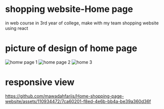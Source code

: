 # shopping website-Home page
in web course in 3rd year of college, make with my team shopping website using react 
# picture of design of home page
![homw page 1](https://github.com/mawadahfariis/Home-shopping-page-website/assets/110934472/c7902708-3ac5-488f-bcbc-30a7e6063926)
![home page 2](https://github.com/mawadahfariis/Home-shopping-page-website/assets/110934472/78b06e10-d66a-4be5-a54f-08b3fef0f450)
![home 3](https://github.com/mawadahfariis/Home-shopping-page-website/assets/110934472/a0fe314b-a93d-4607-bae8-844dd982ae29)
# responsive view
https://github.com/mawadahfariis/Home-shopping-page-website/assets/110934472/7ca60201-f8ed-4e6b-bb4a-be39a360d36f

